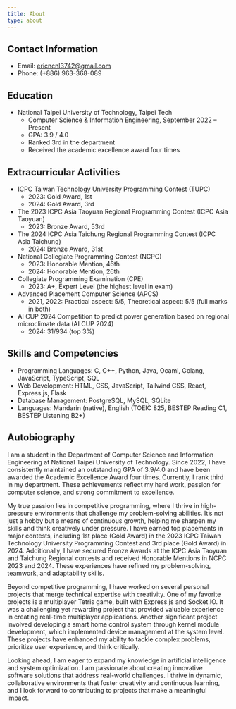```yaml
---
title: About
type: about
---
```


## Contact Information
- Email: ericncnl3742@gmail.com 
- Phone: (+886) 963-368-089 

## Education
- National Taipei University of Technology, Taipei Tech 
    - Computer Science & Information Engineering, September 2022 – Present 
    - GPA: 3.9 / 4.0 
    - Ranked 3rd in the department 
    - Received the academic excellence award four times 

## Extracurricular Activities
- ICPC Taiwan Technology University Programming Contest (TUPC)
    - 2023: Gold Award, 1st 
    - 2024: Gold Award, 3rd 
- The 2023 ICPC Asia Taoyuan Regional Programming Contest (ICPC Asia Taoyuan)
    - 2023: Bronze Award, 53rd 
- The 2024 ICPC Asia Taichung Regional Programming Contest (ICPC Asia Taichung)
    - 2024: Bronze Award, 31st 
- National Collegiate Programming Contest (NCPC) 
    - 2023: Honorable Mention, 46th 
    - 2024: Honorable Mention, 26th 
- Collegiate Programming Examination (CPE) 
    - 2023: A+, Expert Level (the highest level in exam) 
- Advanced Placement Computer Science (APCS) 
    - 2021, 2022: Practical aspect: 5/5, Theoretical aspect: 5/5 (full marks in both) 
- AI CUP 2024 Competition to predict power generation based on regional microclimate data (AI CUP 2024)
    - 2024: 31/934 (top 3%) 

## Skills and Competencies
- Programming Languages: C, C++, Python, Java, Ocaml, Golang, JavaScript, TypeScript, SQL
- Web Development: HTML, CSS, JavaScript, Tailwind CSS, React, Express.js, Flask
- Database Management: PostgreSQL, MySQL, SQLite
- Languages: Mandarin (native), English (TOEIC 825, BESTEP Reading C1, BESTEP Listening B2+) 

## Autobiography

I am a student in the Department of Computer Science and Information Engineering at National Taipei University of Technology. Since 2022, I have consistently maintained an outstanding GPA of 3.9/4.0 and have been awarded the Academic Excellence Award four times. Currently, I rank third in my department. These achievements reflect my hard work, passion for computer science, and strong commitment to excellence.

My true passion lies in competitive programming, where I thrive in high-pressure environments that challenge my problem-solving abilities. It’s not just a hobby but a means of continuous growth, helping me sharpen my skills and think creatively under pressure. I have earned top placements in major contests, including 1st place (Gold Award) in the 2023 ICPC Taiwan Technology University Programming Contest and 3rd place (Gold Award) in 2024. Additionally, I have secured Bronze Awards at the ICPC Asia Taoyuan and Taichung Regional contests and received Honorable Mentions in NCPC 2023 and 2024. These experiences have refined my problem-solving, teamwork, and adaptability skills.

Beyond competitive programming, I have worked on several personal projects that merge technical expertise with creativity. One of my favorite projects is a multiplayer Tetris game, built with Express.js and Socket.IO. It was a challenging yet rewarding project that provided valuable experience in creating real-time multiplayer applications. Another significant project involved developing a smart home control system through kernel module development, which implemented device management at the system level. These projects have enhanced my ability to tackle complex problems, prioritize user experience, and think critically.

Looking ahead, I am eager to expand my knowledge in artificial intelligence and system optimization. I am passionate about creating innovative software solutions that address real-world challenges. I thrive in dynamic, collaborative environments that foster creativity and continuous learning, and I look forward to contributing to projects that make a meaningful impact.
